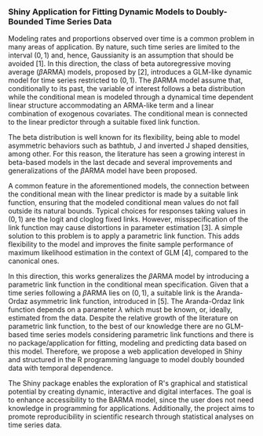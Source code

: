 ### Shiny Application for Fitting Dynamic Models to Doubly-Bounded Time Series Data

Modeling rates and proportions observed over time is a common  problem in many areas of application.  By nature, such time series are limited to the interval $(0,1)$ and, hence, Gaussianity is an assumption that should be avoided [1]. In this direction,  the class of beta autoregressive moving average ($\beta$ARMA) models, proposed by [2], introduces a GLM-like dynamic model for time series restricted to $(0,1)$. The $\beta$ARMA model assume that, conditionally to its past, the variable of interest follows a beta distribution while the conditional mean is modeled through a dynamical time dependent linear structure accommodating an ARMA-like term and a linear combination of exogenous covariates. The conditional mean is connected to the linear predictor through a suitable fixed link function.

The beta distribution is well known for its flexibility, being able to model asymmetric behaviors such as bathtub, J and inverted J shaped densities, among other. For this reason, the literature has seen a growing interest in beta-based models in the last decade and several improvements and generalizations of the $\beta$ARMA model have been proposed. 

A common feature in the aforementioned models, the connection between the conditional mean with the linear predictor is made by a suitable link function, ensuring that the modeled conditional mean values do not fall outside its natural bounds. Typical choices for responses taking values in $(0,1)$ are the logit and cloglog fixed links. However, misspecification of the link function may cause distortions in parameter estimation [3]. A simple solution to this problem is to apply a parametric link function. This adds flexibility to the model and improves the finite sample performance of maximum likelihood estimation in the context of GLM [4], compared to the canonical ones. 

In this direction, this works generalizes the $\beta$ARMA model by introducing a parametric link function in the conditional mean specification. Given that a time series following a $\beta$ARMA lies on $(0,1)$, a suitable link is the Aranda-Ordaz asymmetric link function, introduced in [5]. The Aranda-Ordaz link function depends on a parameter $\lambda$ which must be known, or, ideally, estimated from the data. 
Despite the relative growth of the literature on parametric link function, to the best of our knowledge there are no GLM-based time series models considering parametric link functions and there is no package/application for fitting, modeling and predicting data based on this model. Therefore, we propose a web application developed in Shiny and structured in the R programming language to model doubly bounded data with temporal dependence.

The Shiny package enables the exploration of R's graphical and statistical potential by creating dynamic, interactive and digital interfaces. The goal is to enhance accessibility to the BARMA model, since the user does not need knowledge in programming for applications. Additionally, the project aims to promote reproducibility in scientific research through statistical analyses on time series data.
